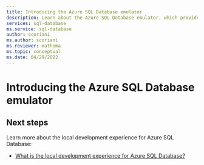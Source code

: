 ```yaml
---
title: Introducing the Azure SQL Database emulator
description: Learn about the Azure SQL Database emulator, which provides a local containerized database for development and testing.
services: sql-database
ms.service: sql-database
author: scoriani
ms.author: scoriani
ms.reviewer: mathoma
ms.topic: conceptual 
ms.date: 04/29/2022
---
```


# Introducing the Azure SQL Database emulator




## Next steps

Learn more about the local development experience for Azure SQL Database:

- [What is the local development experience for Azure SQL Database?](local-dev-experience-overview.md)